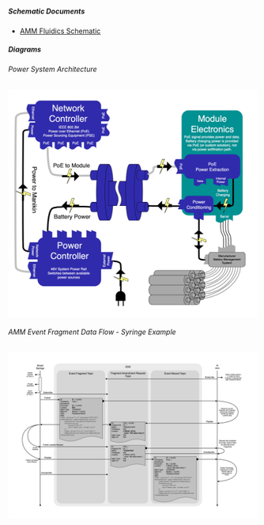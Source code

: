 ##### Schematic Documents
- [AMM Fluidics Schematic](SpecificationDocs/diagrams/AMM_fluidics_schematic.pdf)

##### Diagrams

###### Power System Architecture
![](/SpecificationDocs/diagrams/Power_System_Architecture.jpg)

###### AMM Event Fragment Data Flow - Syringe Example
![](/SpecificationDocs/diagrams/AMMEventFragmentDataFlow-SyringeExample.jpg)
